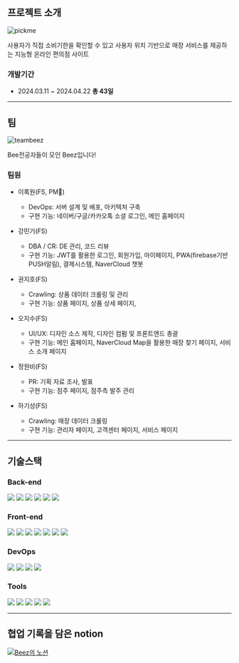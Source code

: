 ## 프로젝트 소개
![pickme](https://github.com/beezSSG/.github/assets/60279992/a3ddd7a4-ba80-430e-b084-4b452b4a2b74)

사용자가 직접 소비기한을 확인할 수 있고 사용자 위치 기반으로 매장 서비스를 제공하는 지능형 온라인 편의점 사이트


### 개발기간
- 2024.03.11 ~ 2024.04.22 __총 43일__

--- 

## 팀
![teambeez](https://github.com/beezSSG/.github/assets/60279992/f0d52b65-1f4e-4e1b-a568-fa187b19a65d)

Bee전공자들이 모인 Beez입니다!


### 팀원

* 이록원(FS, PM👑) 
    - DevOps: 서버 설계 및 배포, 아키텍처 구축
    - 구현 기능: 네이버/구글/카카오톡 소셜 로그인, 메인 홈페이지
    
* 강민기(FS) 
    - DBA / CR: DE 관리, 코드 리뷰
    - 구현 기능: JWT를 활용한 로그인, 회원가입, 마이페이지, PWA(firebase기반 PUSH알림), 결제시스템, NaverCloud 챗봇
 
* 권지호(FS)
    - Crawling: 상품 데이터 크롤링 및 관리
    - 구현 기능: 상품 페이지, 상품 상세 페이지, 
 
* 오지수(FS)
    - UI/UX: 디자인 소스 제작, 디자인 컴펌 및 프론트엔드 총괄
    - 구현 기능: 메인 홈페이지, NaverCloud Map을 활용한 매장 찾기 페이지, 서비스 소개 페이지
 
* 정원비(FS)
    - PR: 기획 자료 조사, 발표
    - 구현 기능: 점주 페이지, 점주측 발주 관리
 
* 하기성(FS)
    - Crawling: 매장 데이터 크롤링
    - 구현 기능: 관리자 페이지, 고객센터 페이지, 서비스 페이지

---
<!-- Table -->
<!-- |서비스|화면|
|:--:|:--:| -->

<!-- Tech stack -->
## 기술스택

### Back-end  
<img src="https://img.shields.io/badge/Java-007396?style=flat&logo=java&logoColor=white" /> <img src="https://img.shields.io/badge/SpringBoot-6DB33F?style=flat&logo=springboot&logoColor=white" />
<img src="https://img.shields.io/badge/Spring Security-6DB33F?style=flat&logo=Spring Security&logoColor=white" />
<img src="https://img.shields.io/badge/MySQL-4479A1?style=flat&logo=MySQL&logoColor=white" /> <img src="https://img.shields.io/badge/JWT-4B4B77?style=flat&logo=JWT&logoColor=white" />
<img src="https://img.shields.io/badge/MyBatis-C4242B?style=flat&logo=MyBatis&logoColor=white" />

### Front-end  
<img src="https://img.shields.io/badge/HTML5-E34F26?style=flat&logo=HTML5&logoColor=white" /> <img src="https://img.shields.io/badge/CSS3-1572B6?style=flat&logo=CSS3&logoColor=white" />
<img src="https://img.shields.io/badge/JavaScript-F7DF1E?style=flat&logo=JavaScript&logoColor=white" />
<img src="https://img.shields.io/badge/React-61DAFB?style=flat&logo=React&logoColor=white"/>
<img src="https://img.shields.io/badge/Tailwindcss-06B6D4?style=flat&logo=tailwindcss&logoColor=white"/>
<img src="https://img.shields.io/badge/AXIOS-5A29E4?style=flat&logo=axios&logoColor=white" />
<img src="https://img.shields.io/badge/ReactRouter-CA4245?style=flat&logo=reactrouter&logoColor=white" />

### DevOps  
<img src="https://img.shields.io/badge/NGINX-009639?style=flat&logo=nginx&logoColor=white"/> <img src="https://img.shields.io/badge/amazonrds-527FFF?style=flat&logo=amazonrds&logoColor=white"/>
<img src="https://img.shields.io/badge/amazons3-DD344C?style=flat&logo=amazons3&logoColor=white"/>
<img src="https://img.shields.io/badge/Amazonaws-232F3E?style=flat&for-the-badge&logo=amazonaws&logoColor=white" /> 

### Tools
<img src="https://img.shields.io/badge/VisualStudioCode-007ACC?style=flat&logo=visualstudiocode&logoColor=white"/> <img src="https://img.shields.io/badge/Github-181717?style=flat&logo=github&logoColor=white"/>
<img src="https://img.shields.io/badge/Notion-000000?style=flat&logo=notion&logoColor=white"/>
<img src="https://img.shields.io/badge/Figma-F24E1E?style=flat&logo=figma&logoColor=white"/>
<img src="https://img.shields.io/badge/Gather-21375A?style=flat&logo=gather&logoColor=white"/>

---

## 협업 기록을 담은 notion
[![Beez의 노션](https://upload.wikimedia.org/wikipedia/commons/thumb/e/e9/Notion-logo.svg/120px-Notion-logo.svg.png)](https://programming-surfer.notion.site/8d8da7c0069244ad9b069277cc59076d?v=f44198a206f64cfb8b901b6ef4b51775&pvs=4)
